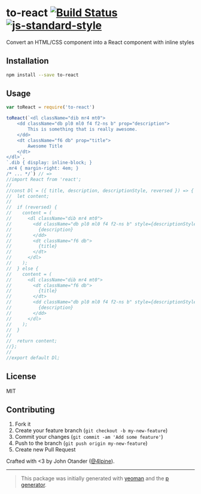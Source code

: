 # to-react [![Build Status](https://secure.travis-ci.org/johnotander/to-react.png?branch=master)](https://travis-ci.org/johnotander/to-react) [![js-standard-style](https://img.shields.io/badge/code%20style-standard-brightgreen.svg?style=flat)](https://github.com/feross/standard)

Convert an HTML/CSS component into a React component with inline styles

## Installation

```bash
npm install --save to-react
```

## Usage

```javascript
var toReact = require('to-react')

toReact(`<dl className="dib mr4 mt0">
	<dd className="db pl0 ml0 f4 f2-ns b" prop="description">
		This is something that is really awesome.
	</dd>
	<dt className="f6 db" prop="title">
		Awesome Title
	</dt>
</dl>`,
`.dib { display: inline-block; }
.mr4 { margin-right: 4em; }
/* ... */`) // =>
//import React from 'react';
//
//const Dl = ({ title, description, descriptionStyle, reversed }) => {
//  let content;
//
//  if (reversed) {
//    content = (
//      <dl className="dib mr4 mt0">
//        <dd className="db pl0 ml0 f4 f2-ns b" style={descriptionStyle}>
//          {description}
//        </dd>
//        <dt className="f6 db">
//          {title}
//        </dt>
//      </dl>
//    );
//  } else {
//    content = (
//      <dl className="dib mr4 mt0">
//        <dt className="f6 db">
//          {title}
//        </dt>
//        <dd className="db pl0 ml0 f4 f2-ns b" style={descriptionStyle}>
//          {description}
//        </dd>
//      </dl>
//    );
//  }
//
//  return content;
//};
//
//export default Dl;
```

## License

MIT

## Contributing

1. Fork it
2. Create your feature branch (`git checkout -b my-new-feature`)
3. Commit your changes (`git commit -am 'Add some feature'`)
4. Push to the branch (`git push origin my-new-feature`)
5. Create new Pull Request

Crafted with <3 by John Otander ([@4lpine](https://twitter.com/4lpine)).

***

> This package was initially generated with [yeoman](http://yeoman.io) and the [p generator](https://github.com/johnotander/generator-p.git).
